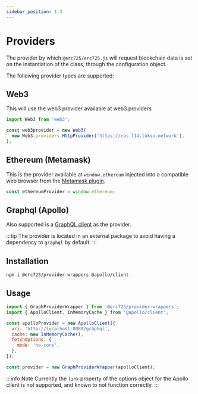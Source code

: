 ```yaml
---
sidebar_position: 1.3
---
```


# Providers

The provider by which `@erc725/erc725.js` will request blockchain data is set on
the instantiation of the class, through the configuration object.

The following provider types are supported:

## Web3

This will use the web3 provider available at web3.providers

```javascript
import Web3 from 'web3';

const web3provider = new Web3(
  new Web3.providers.HttpProvider('https://rpc.l14.lukso.network'),
);
```

## Ethereum (Metamask)

This is the provider available at `window.ethereum` injected into a
compatible web browser from the [Metamask plugin](https://metamask.io/).

```javascript
const ethereumProvider = window.ethereum;
```

## Graphql (Apollo)

Also supported is a [GraphQL
client](https://www.apollographql.com/docs/) as the provider.

:::tip
The provider is located in an external package to avoid having a dependency to `graphql` by default.
:::

## Installation

`npm i @erc725/provider-wrappers @apollo/client`

## Usage

```javascript
import { GraphProviderWrapper } from '@erc725/provider-wrappers';
import { ApolloClient, InMemoryCache } from '@apollo/client';

const apolloProvider = new ApolloClient({
  uri: 'http://localhost:8080/graphql',
  cache: new InMemoryCache(),
  fetchOptions: {
    mode: 'no-cors',
  },
});

const provider = new GraphProviderWrapper(apolloClient);
```

:::info Note
Currently the `link` property of the options object for the Apollo client
is not supported, and known to not function correctly.
:::
